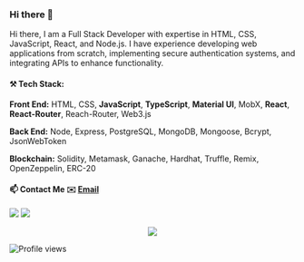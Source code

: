 ### Hi there 👋
<!--https://user-images.githubusercontent.com/5713670/87202985-820dcb80-c2b6-11ea-9f56-7ec461c497c3.gif-->

Hi there, I am a Full Stack Developer with expertise in HTML, CSS, JavaScript, React, and Node.js. I have experience developing web applications from scratch, implementing secure authentication systems, and integrating APIs to enhance functionality.  

#### ⚒ Tech Stack:

**Front End:**  HTML, CSS, **JavaScript**, **TypeScript**, **Material UI**, MobX, **React**, **React-Router**, Reach-Router, Web3.js

**Back End:** Node, Express, PostgreSQL, MongoDB, Mongoose, Bcrypt, JsonWebToken

**Blockchain:** Solidity, Metamask, Ganache, Hardhat, Truffle, Remix, OpenZeppelin, ERC-20 




#### 📫 Contact Me ✉️ [Email](mailto:amitdgpghosh@gmail.com) 

[![](https://img.shields.io/badge/-@philomathamit-%231DA1F2?style=flat-square&logo=twitter&logoColor=ffffff)](https://twitter.com/philomathamit)
[![](https://img.shields.io/website?color=0ab9e6&style=flat-square&up_message=bio.link&url=https%3A%2F%2Fxlbd.me)](https://bio.link/amitghosh)

<p align="center">
  <img src ="https://github-readme-stats.vercel.app/api?username=maverickamit&show_icons=true&count_private=true&theme=darcula&hide_border=true&hide=issues,contribs&include_all_commits=true&bg_color=00000000">
</p>

![Profile views](https://gpvc.arturio.dev/maverickamit)
